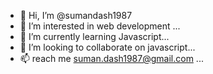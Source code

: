 - 👋 Hi, I’m @sumandash1987
- 👀 I’m interested in web development ...
- 🌱 I’m currently learning Javascript...
- 💞️ I’m looking to collaborate on javascript...
- 📫 reach me suman.dash1987@gmail.com ...

<!---
sumandash1987/sumandash1987 is a ✨ special ✨ repository because its `README.md` (this file) appears on your GitHub profile.
You can click the Preview link to take a look at your changes.
--->
